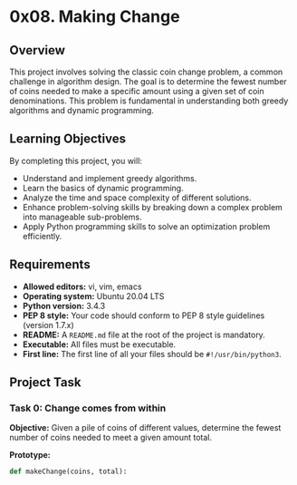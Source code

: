 # 0x08. Making Change

## Overview

This project involves solving the classic coin change problem, a common challenge in algorithm design. The goal is to determine the fewest number of coins needed to make a specific amount using a given set of coin denominations. This problem is fundamental in understanding both greedy algorithms and dynamic programming.

## Learning Objectives

By completing this project, you will:

- Understand and implement greedy algorithms.
- Learn the basics of dynamic programming.
- Analyze the time and space complexity of different solutions.
- Enhance problem-solving skills by breaking down a complex problem into manageable sub-problems.
- Apply Python programming skills to solve an optimization problem efficiently.

## Requirements

- **Allowed editors:** vi, vim, emacs
- **Operating system:** Ubuntu 20.04 LTS
- **Python version:** 3.4.3
- **PEP 8 style:** Your code should conform to PEP 8 style guidelines (version 1.7.x)
- **README:** A `README.md` file at the root of the project is mandatory.
- **Executable:** All files must be executable.
- **First line:** The first line of all your files should be `#!/usr/bin/python3`.
  
## Project Task

### Task 0: Change comes from within

**Objective:** Given a pile of coins of different values, determine the fewest number of coins needed to meet a given amount total.

**Prototype:** 
```python
def makeChange(coins, total):

